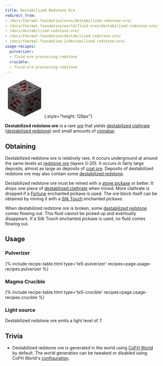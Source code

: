 ```yaml
---
title: Destabilized Redstone Ore
redirect_from:
- /docs/thermal-foundation/ores/destabilized-redstone-ore/
- /docs/thermal-foundation/world/fluid-ores/destabilized-redstone-ore/
- /docs/destabilized-redstone-ore/
- /docs/thermal-foundation/destabilized-redstone-ore/
- /docs/thermal-foundation-2/destabilized-redstone-ore/
usage-recipes:
  pulverizer:
  - fluid-ore-processing-redstone
  crucible:
  - fluid-ore-processing-redstone
---
```


![Destabilized redstone ore](/assets/images/thermal-foundation-2/ore-fluid-redstone.png){:style="height: 128px"}


**Destabilized redstone ore** is a rare
[ore](https://minecraft.gamepedia.com/Ore) that yields [destabilized
clathrate](/docs/1.12/thermal-foundation-2/destabilized-clathrate/) ([destabilized
redstone](/docs/1.12/thermal-foundation-2/destabilized-redstone/)) and small amounts of
[cinnabar](/docs/1.12/thermal-foundation-2/cinnabar/).


Obtaining
---------

Destabilized redstone ore is relatively rare. It occurs underground at around
the same levels as [redstone ore](https://minecraft.gamepedia.com/Redstone_Ore)
(layers 0-20). It occurs in fairly large deposits, almost as large as deposits
of [coal ore](https://minecraft.gamepedia.com/Coal_Ore). Deposits of
destabilized redstone ore may also contain some [destabilized
redstone](/docs/1.12/thermal-foundation-2/destabilized-redstone/).

Destabilized redstone ore must be mined with a [stone
pickaxe](https://minecraft.gamepedia.com/Pickaxe) or better. It drops one piece
of [destabilized clathrate](/docs/1.12/thermal-foundation-2/destabilized-clathrate/) when mined. More
clathrate is dropped if a [Fortune](https://minecraft.gamepedia.com/Fortune)
enchanted pickaxe is used. The ore block itself can be obtained by mining it
with a [Silk Touch](https://minecraft.gamepedia.com/Silk_Touch) enchanted
pickaxe.

When destabilized redstone ore is broken, some [destabilized
redstone](/docs/1.12/thermal-foundation-2/destabilized-redstone/) comes flowing out. This fluid cannot be
picked up and eventually disappears. If a Silk Touch enchanted pickaxe is used,
no fluid comes flowing out.


Usage
-----

### Pulverizer
{% include recipe-table.html type='te5-pulverizer' recipes=page.usage-recipes.pulverizer %}

### Magma Crucible
{% include recipe-table.html type='te5-crucible' recipes=page.usage-recipes.crucible %}

### Light source
Destabilized redstone ore emits a light level of 7.


Trivia
------

* Destabilized redstone ore is generated in the world using [CoFH
  World](/docs/1.12/cofh-world/) by default. The world generation can be tweaked or
  disabled using CoFH World's
  [configuration](/docs/1.12/cofh-world/world-generator-configuration/).
